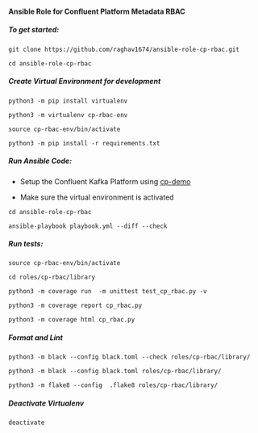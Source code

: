 #### Ansible Role for Confluent Platform Metadata RBAC

##### To get started:

`git clone https://github.com/raghav1674/ansible-role-cp-rbac.git`

`cd ansible-role-cp-rbac`

##### Create Virtual Environment for development

`python3 -m pip install virtualenv`

`python3 -m virtualenv cp-rbac-env`

`source cp-rbac-env/bin/activate`

`python3 -m pip install -r requirements.txt`


##### Run Ansible Code:

- Setup the Confluent Kafka Platform using [cp-demo](https://github.com/confluentinc/cp-demo)

- Make sure the virtual environment is activated

`cd ansible-role-cp-rbac`

`ansible-playbook playbook.yml --diff --check`

##### Run tests:

`source cp-rbac-env/bin/activate`

`cd roles/cp-rbac/library`

`python3 -m coverage run  -m unittest test_cp_rbac.py -v`

`python3 -m coverage report cp_rbac.py`

`python3 -m coverage html cp_rbac.py`

##### Format and Lint

`python3 -m black --config black.toml --check roles/cp-rbac/library/`

`python3 -m black --config black.toml roles/cp-rbac/library/`

`python3 -m flake8 --config  .flake8 roles/cp-rbac/library/`

##### Deactivate Virtualenv

`deactivate`